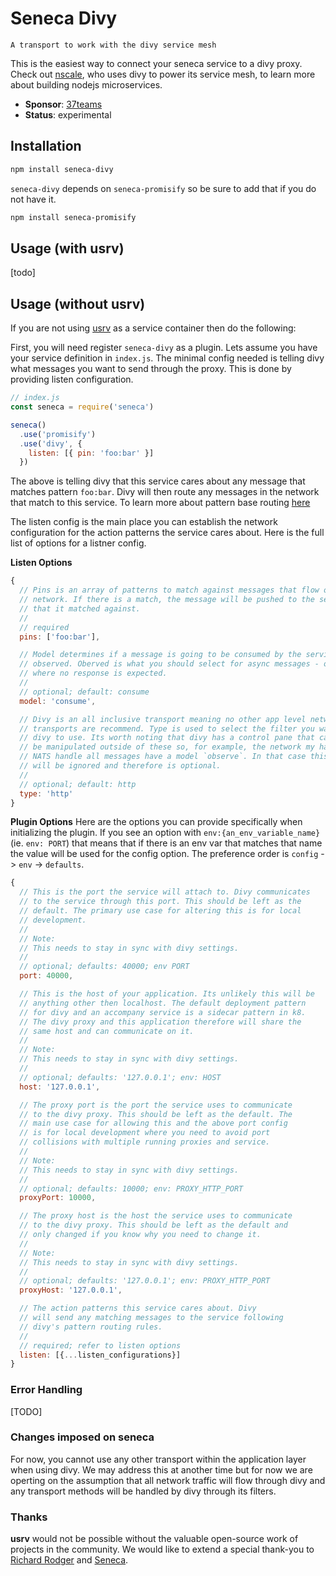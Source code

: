 # Seneca Divy

    A transport to work with the divy service mesh

This is the easiest way to connect your seneca service to a divy proxy. Check out [nscale](https://www.npmjs.com/package/nscale), who uses divy to power its service mesh, to learn more about building nodejs microservices.

- **Sponsor**: [37teams](https://www.37teams.com)
- **Status**: experimental

## Installation

```bash
npm install seneca-divy
```

`seneca-divy` depends on `seneca-promisify` so be sure to add that
if you do not have it.

```bash
npm install seneca-promisify
```

## Usage (with usrv)

[todo]

## Usage (without usrv)

If you are not using [usrv](https://www.npmjs.com/package/usrv) as a service container then do the following:

First, you will need register `seneca-divy` as a plugin. Lets assume you have your service definition in `index.js`. The minimal config needed is telling divy what messages you want to send through the proxy. This is done by providing listen configuration.

```js
// index.js
const seneca = require('seneca')

seneca()
  .use('promisify')
  .use('divy', {
    listen: [{ pin: 'foo:bar' }]
  })
```

The above is telling divy that this service cares about any message that matches pattern `foo:bar`. Divy will then route any messages in the network that match to this service. To learn more about pattern base routing [here](#todo)

The listen config is the main place you can establish the network configuration for the action patterns the service cares about. Here is the full list of options for a listner config.

**Listen Options**

```js
{
  // Pins is an array of patterns to match against messages that flow over the
  // network. If there is a match, the message will be pushed to the service
  // that it matched against.
  //
  // required
  pins: ['foo:bar'],

  // Model determines if a message is going to be consumed by the service or
  // observed. Oberved is what you should select for async messages - ones
  // where no response is expected.
  //
  // optional; default: consume
  model: 'consume',

  // Divy is an all inclusive transport meaning no other app level network
  // transports are recommend. Type is used to select the filter you want
  // divy to use. Its worth noting that divy has a control pane that can
  // be manipulated outside of these so, for example, the network my have
  // NATS handle all messages have a model `observe`. In that case this type
  // will be ignored and therefore is optional.
  //
  // optional; default: http
  type: 'http'
}
```

**Plugin Options**
Here are the options you can provide specifically when initializing the plugin. If you see an option with `env:{an_env_variable_name}` (ie. `env: PORT`) that means that if there is an env var that matches that name the value will be used for the config option. The preference order is `config` -> `env` -> `defaults`.

```js
{
  // This is the port the service will attach to. Divy communicates
  // to the service through this port. This should be left as the
  // default. The primary use case for altering this is for local
  // development.
  //
  // Note:
  // This needs to stay in sync with divy settings.
  //
  // optional; defaults: 40000; env PORT
  port: 40000,

  // This is the host of your application. Its unlikely this will be
  // anything other then localhost. The default deployment pattern
  // for divy and an accompany service is a sidecar pattern in k8.
  // The divy proxy and this application therefore will share the
  // same host and can communicate on it.
  //
  // Note:
  // This needs to stay in sync with divy settings.
  //
  // optional; defaults: '127.0.0.1'; env: HOST
  host: '127.0.0.1',

  // The proxy port is the port the service uses to communicate
  // to the divy proxy. This should be left as the default. The
  // main use case for allowing this and the above port config
  // is for local development where you need to avoid port
  // collisions with multiple running proxies and service.
  //
  // Note:
  // This needs to stay in sync with divy settings.
  //
  // optional; defaults: 10000; env: PROXY_HTTP_PORT
  proxyPort: 10000,

  // The proxy host is the host the service uses to communicate
  // to the divy proxy. This should be left as the default and
  // only changed if you know why you need to change it.
  //
  // Note:
  // This needs to stay in sync with divy settings.
  //
  // optional; defaults: '127.0.0.1'; env: PROXY_HTTP_PORT
  proxyHost: '127.0.0.1',

  // The action patterns this service cares about. Divy
  // will send any matching messages to the service following
  // divy's pattern routing rules.
  //
  // required; refer to listen options
  listen: [{...listen_configurations}]
}
```

### Error Handling

[TODO]

### Changes imposed on seneca

For now, you cannot use any other transport within the application layer when using divy. We may address this at another time but for now we are operting on the assumption that all network traffic will flow through divy and any transport methods will be handled by divy through its filters.

### Thanks

**usrv** would not be possible without the valuable open-source work of projects in the community. We would like to extend a special thank-you to [Richard Rodger](http://www.richardrodger.com/) and [Seneca](https://github.com/senecajs/seneca).
